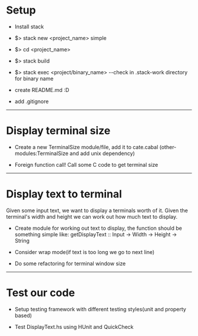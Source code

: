 Setup
=====

* Install stack

* $> stack new <project_name> simple

* $> cd <project_name>

* $> stack build

* $> stack exec <project/binary_name>  --check in .stack-work directory for binary name

* create README.md :D

* add .gitignore

--------------------------------------------------------------------------------------

Display terminal size
=====

* Create a new TerminalSize module/file, add it to cate.cabal (other-modules:TerminalSize and add unix dependency)

* Foreign function call! Call some C code to get terminal size

--------------------------------------------------------------------------------------

Display text to terminal
=====

Given some input text, we want to display a terminals worth of it. Given the
terminal's width and height we can work out how much text to display.

* Create module for working out text to display, the function should be something simple like:
getDisplayText :: Input -> Width -> Height -> String

* Consider wrap mode(if text is too long we go to next line)

* Do some refactoring for terminal window size

-------------------------------------------------------------------------------

Test our code
=====

* Setup testing framework with different testing styles(unit and property based)

* Test DisplayText.hs using HUnit and QuickCheck
